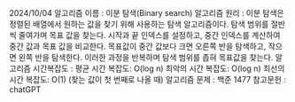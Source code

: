 2024/10/04
알고리즘 이름 : 이분 탐색(Binary search)
알고리즘 원리 : 
이분 탐색은 정렬된 배열에서 원하는 값을 찾기 위해 사용하는 탐색 알고리즘이다. 탐색 범위를 절반씩 줄여가며 목표 값을 찾는다. 시작과 끝 인덱스를 설정하고, 중간 인덱스를 계산하여 중간 값과 목표 값을 비교한다. 목표값이 중간 값보다 크면 오른쪽 반을 탐색하고, 작으면 왼쪽 반을 탐색한다. 이러한 과정을 반복하며 탐색 범위를 좁혀 목표값을 찾는다.
알고리즘 시간복잡도 : 
        평균 시간 복잡도: O(log n)
        최악의 시간 복잡도: O(log n)
        최선의 시간 복잡도: O(1) (찾는 값이 첫 번째로 나올 때)
알고리즘 문제 : 백준 1477
참고문헌 : chatGPT